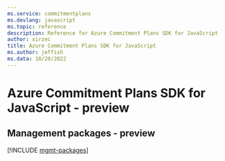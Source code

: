 ```yaml
---
ms.service: commitmentplans
ms.devlang: javascript
ms.topic: reference
description: Reference for Azure Commitment Plans SDK for JavaScript
author: xirzec
title: Azure Commitment Plans SDK for JavaScript
ms.author: jeffish
ms.data: 10/20/2022
---
```

# Azure Commitment Plans SDK for JavaScript - preview

## Management packages - preview
[!INCLUDE [mgmt-packages](commitment-plans-mgmt-index.md)]